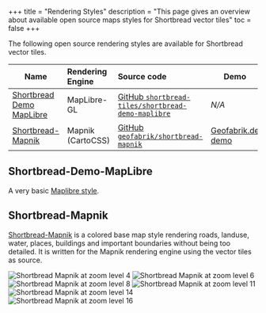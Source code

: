 +++
title = "Rendering Styles"
description = "This page gives an overview about available open source maps styles for Shortbread vector tiles"
toc = false
+++

The following open source rendering styles are available for Shortbread vector tiles.

| Name                                                  | Rendering Engine  | Source code                                                                                                        | Demo                                                                                              |
| ----------------------------------------------------- | :---------------- | :----------------------------------------------------------------------------------------------------------------- | ------------------------------------------------------------------------------------------------- |
| [Shortbread Demo MapLibre](#shortbread-demo-maplibre) | MapLibre-GL       | [GitHub `shortbread-tiles/shortbread-demo-maplibre`](https://github.com/shortbread-tiles/shortbread-demo-maplibre) | _N/A_                                                                                             |
| [Shortbread-Mapnik](#shortbread-mapnik)               | Mapnik (CartoCSS) | [GitHub `geofabrik/shortbread-mapnik`](https://github.com/geofabrik/shortbread-mapnik)                             | [Geofabrik.de demo](https://tools.geofabrik.de/map/#4/47.4262/5.5262&type=Geofabrik_Basic_Colour) |

## Shortbread-Demo-MapLibre

A very basic [Maplibre style](https://github.com/shortbread-tiles/shortbread-demo-maplibre).

## Shortbread-Mapnik

[Shortbread-Mapnik](https://github.com/geofabrik/shortbread-mapnik) is a colored base map style rendering roads, landuse, water, places, buildings and important boundaries
without being too detailed. It is written for the Mapnik rendering engine using the vector tiles as source.

![Shortbread Mapnik at zoom level 4](shortbread-mapnik-z4.png)
![Shortbread Mapnik at zoom level 6](shortbread-mapnik-z6.png)
![Shortbread Mapnik at zoom level 8](shortbread-mapnik-z8.png)
![Shortbread Mapnik at zoom level 11](shortbread-mapnik-z11.png)
![Shortbread Mapnik at zoom level 14](shortbread-mapnik-z14.png)
![Shortbread Mapnik at zoom level 16](shortbread-mapnik-z16.png)
